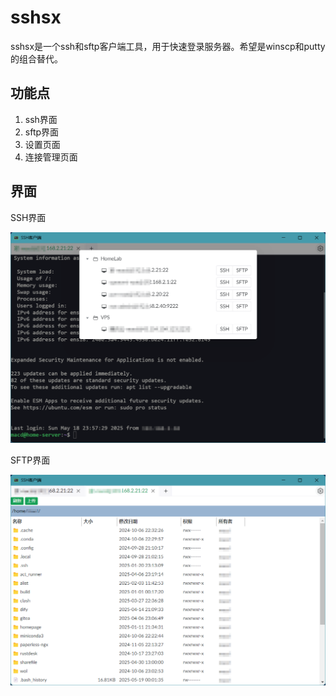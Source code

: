 # sshsx

sshsx是一个ssh和sftp客户端工具，用于快速登录服务器。希望是winscp和putty的组合替代。

## 功能点

1. ssh界面
2. sftp界面
3. 设置页面
4. 连接管理页面

## 界面

SSH界面

![ssh](images/ssh.png)

SFTP界面

![sftp](images/sftp.png)
